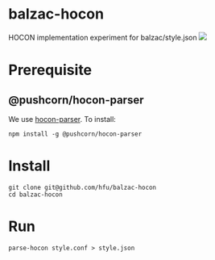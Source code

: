 # balzac-hocon
HOCON implementation experiment for balzac/style.json
![](https://un-vector-tile-toolkit.github.io/signature/logo.png)

# Prerequisite
## @pushcorn/hocon-parser
We use [hocon-parser](https://github.com/josephtzeng/hocon-parser). To install:
```console
npm install -g @pushcorn/hocon-parser
```

# Install
```console
git clone git@github.com/hfu/balzac-hocon
cd balzac-hocon
```

# Run
```console
parse-hocon style.conf > style.json
```
